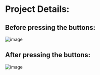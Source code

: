 # Project Details:
## Before pressing the buttons:
![image](https://user-images.githubusercontent.com/87349225/222535566-f49ea8de-66c2-41f7-9d8f-1df7c7825a28.png)
## After pressing the buttons:
![image](https://user-images.githubusercontent.com/87349225/222535862-ba18692f-2dd8-410b-a337-ce6d271a94d3.png)


